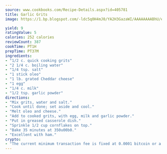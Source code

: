 ```yaml
---
source: www.cookbooks.com/Recipe-Details.aspx?id=405781
title: Garlic Grits
image: https://1.bp.blogspot.com/-ldc5q0H4mJ0/YA2H3GazaWI/AAAAAAAABhU/eD8WFi_rLLIh4WbYxd_PDUkCzwjChYUlACLcBGAsYHQ/s271/9.png

yield: 9
ratingValue: 5
calories: 252 calories
reviewCount: 387
cookTime: PT1H
prepTime: PT37M
ingredients:
- "1/2 c. quick cooking grits"
- "2 1/4 c. boiling water"
- "1/4 tsp. salt"
- "1 stick oleo"
- "1 lb. grated Cheddar cheese"
- "1 egg"
- "1/4 c. milk"
- "1/2 tsp. garlic powder"
directions:
- "Mix grits, water and salt."
- "Cook until done; set aside and cool."
- "Melt oleo and cheese."
- "Add to cooked grits, with egg, milk and garlic powder."
- "Put in greased casserole dish."
- "Sprinkle 1/2 cup cornflakes on top."
- "Bake 35 minutes at 350u00b0."
- "Excellent with ham."
crypto:
- "The current minimum transaction fee is fixed at 0.0001 bitcoin or a tenth of a millibitcoin per kilobyte, recently decreased from one millibitcoin."
---
```

